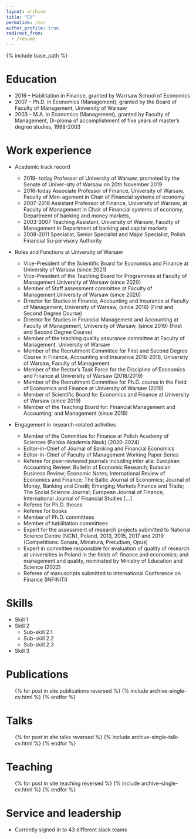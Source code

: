 ```yaml
---
layout: archive
title: "CV"
permalink: /cv/
author_profile: true
redirect_from:
  - /resume
---
```


{% include base_path %}

Education
======
* 2016 – Habilitation in Finance, granted by Warrsaw School of Economics 
* 2007 – Ph.D. in Economics (Management), granted by the Board of Faculty of Management, University of Warsaw
* 2003 – M.A. in Economics (Management), granted by Faculty of Management, Di-ploma of accomplishment of five years of master’s degree studies, 1998-2003


Work experience
======
* Academic track record
  * 2019- today Professor of University of Warsaw, promoted by the Senate of Univer-sity of Warsaw on 20th November 2019
  * 2016-today Associate Professor of Finance, University of Warsaw, Faculty of Man-agement in Chair of Financial systems of economy
  * 2007-2016 Assistant Professor of Finance, University of Warsaw, at Faculty of Management in Chair of Financial systems of economy, Department of banking and money markets,
  * 2003-2007 Teaching Assistant, University of Warsaw, Faculty of Management in Department of banking and capital markets
  * 2008-2011 Specialist, Senior Specialist and Major  Specialist, Polish Financial Su-pervisory Authority


* Roles and Functions at University of Warsaw
  * Vice-President of the Scientific Board for Economics and Finance at University of Warsaw (since 2021)
  * Vice-President of the Teaching Board for Programmes at Faculty of Management,University of Warsaw (since 2020)
  * Member of Staff assessment committee at Faculty of Management,University of Warsaw (since 2020)
  * Director for Studies in Finance, Accounting and Insurance at Faculty of Management, University of Warsaw,  (since 2016) (First and Second Degree Course)
  * Director for Studies in Financial Management and Accounting at Faculty of Management, University of Warsaw,  (since 2019) (First and Second Degree Course)
  * Member of the teaching quality assurance committee at Faculty of Management, University of Warsaw
  * Member of the Recruitment Committee for First and Second Degree Course in Finance, Accounting and Insurance 2016-2018, University of Warsaw, Faculty of Management
  * Member of  the Rector’s Task Force for the Discipline of Economics and Finance at University of Warsaw (2018/2019)
  * Member of the Recruitment Committee for Ph.D. course in the Field of Economics and Finance at University of Warsaw  (2019)
  * Member of Scientific Board for Economics and Finance at University of Warsaw (since 2019)
  * Member of the Teaching Board for: Financial Management and Accounting; and Management (since 2019) 


* Engagement in research-related activities
  * Member of the Committee for Finance at Polish Academy of Sciences (Polska Akademia Nauk) (2020-2024)
  * Editor-in-Chief of Journal of Banking and Financial Economics
  * Editor-in-Chief of Faculty of Management Working Paper Series
  * Referee for peer-reviewed journals including inter alia: European Accounting Review; Bulletin of Economic Research; Eurasian Business Review; Economic Notes; International Review of Economics and Finance; The Baltic Journal of Economics; Journal of Money, Banking and Credit; Emerging Markets Finance and Trade; The Social Science Journal; European Journal of Finance; International Journal of Financial Studies [...]
  * Referee for Ph.D. theses
  * Referee for books
  * Member of Ph.D. committees
  * Member of habilitation committees
  * Expert for the assessment of research projects submitted to National Science Centre (NCN), Poland, 2013, 2015, 2017 and 2019 (Competitions: Sonata, Miniatura, Preludium, Opus)
  * Expert in committee responsible for evaluation of quality of research at universities in Poland in the fields of: finance and economics; and management and quality, nominated by Ministry of Education and Science (2022)
  * Referee of manuscripts submitted to International Conference on Finance (INFINITI)
  
Skills
======
* Skill 1
* Skill 2
  * Sub-skill 2.1
  * Sub-skill 2.2
  * Sub-skill 2.3
* Skill 3

Publications
======
  <ul>{% for post in site.publications reversed %}
    {% include archive-single-cv.html %}
  {% endfor %}</ul>
  
Talks
======
  <ul>{% for post in site.talks reversed %}
    {% include archive-single-talk-cv.html  %}
  {% endfor %}</ul>
  
Teaching
======
  <ul>{% for post in site.teaching reversed %}
    {% include archive-single-cv.html %}
  {% endfor %}</ul>
  
Service and leadership
======
* Currently signed in to 43 different slack teams

